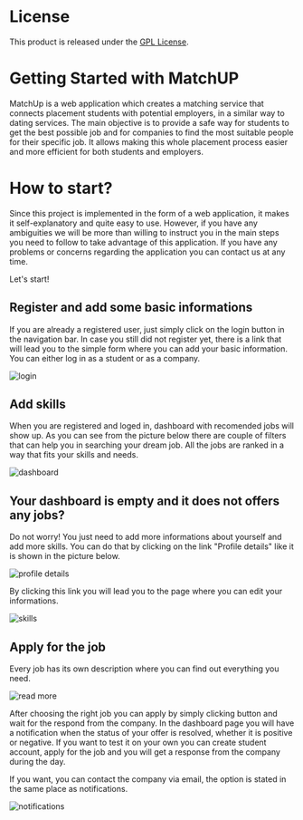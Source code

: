 # License
This product is released under the [GPL License](https://github.com/CosimoRusso/PlaDat2_frontend/blob/master/public/license.txt).

# Getting Started with MatchUP

MatchUp is a web application which creates a matching service that connects placement students with potential employers, in a similar way to dating services. The main objective is to provide a safe way for students to get the best possible job and for companies to find the most suitable people for their specific job. It allows making this whole placement process easier and more efficient for both students and employers.

# How to start?

Since this project is implemented in the form of a web application, it makes it self-explanatory and quite easy to use. However, if you have any ambiguities we will be more than willing to instruct you in the main steps you need to follow to take advantage of this application. If you have any problems or concerns regarding the application you can contact us at any time.

Let's start!

## Register and add some basic informations

If you are already a registered user, just simply click on the login button in the navigation bar. In case you still did not register yet, there is a link that will lead you to the simple form where you can add your basic information. You can either log in as a student or as a company.

![login](https://user-images.githubusercontent.com/60898529/109020457-45160e00-76ba-11eb-865c-dfd7f76abb03.jpg)

## Add skills

When you are registered and loged in, dashboard with recomended jobs will show up. As you can see from the picture below there are couple of filters that can help you in searching your dream job. All the jobs are ranked in a way that fits your skills and needs. 

![dashboard](https://user-images.githubusercontent.com/60898529/109354245-cd90dc00-787d-11eb-922d-7d70292c20a1.jpg)

## Your dashboard is empty and it does not offers any jobs?

Do not worry! You just need to add more informations about yourself and add more skills. You can do that by clicking on the link "Profile details" like it is shown in the picture below. 

![profile details](https://user-images.githubusercontent.com/60898529/109352104-9b31af80-787a-11eb-9df0-b4baed1a141b.jpg)

By clicking this link you will lead you to the page where you can edit your informations.

![skills](https://user-images.githubusercontent.com/60898529/109306151-09f11780-783f-11eb-8a3c-88fb6c3aa2cf.jpg)

## Apply for the job

Every job has its own description where you can find out everything you need.

![read more](https://user-images.githubusercontent.com/60898529/109353432-a2f25380-787c-11eb-9eec-1c50c52776bb.jpg)

After choosing the right job you can apply by simply clicking button and wait for the respond from the company. In the dashboard page you will have a notification when the status of your offer is resolved, whether it is positive or negative. If you want to test it on your own you can create student account, apply for the job and you will get a response from the company during the day.

If you want, you can contact the company via email, the option is stated in the same place as notifications.

![notifications](https://user-images.githubusercontent.com/60898529/109353839-33c92f00-787d-11eb-837e-f441258de31e.jpg)



 

